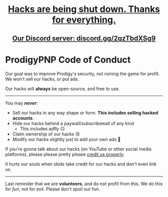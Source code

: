 <h1 align="center"><a href="/.github/ANNOUNCEMENT.md">Hacks are being shut down. Thanks for everything.</a></h1>

<h2 align="center"><a href="https://discord.gg/2qzTbdXSg9">Our Discord server: discord.gg/2qzTbdXSg9</a></h1>


# ProdigyPNP Code of Conduct

Our goal was to improve Prodigy's security, not ruining the game for profit. We won't sell our hacks, or put ads.

Our hacks will **always** be open-source, and free to use.

---

You may ***never***:

- Sell our hacks in any way shape or form. **This includes selling hacked accounts**.
- Hide our hacks behind a paywall/subscribewall of any kind
  - This includes adfly 😐
- Claim ownership of our hacks 😠
- Modify our hacks slightly just to add your own ads 🤨

If you're gonna talk about our hacks (on YouTube or other social media platforms), please please pretty please [credit us properly](https://github.com/ProdigyPNP/ProdigyMathGameHacking/blob/master/YOUTUBE_ATTRIBUTION.md).

It hurts our souls when skids take credit for our hacks and don't even link us.

---

Last reminder that we are **volunteers**, and do not profit from this. We do this for *fun*, not for evil. Please don't spoil our fun.
